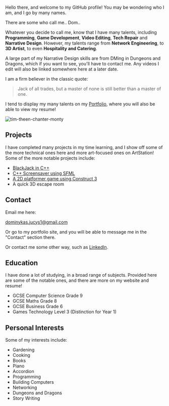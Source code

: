 Hello there, and welcome to my GitHub profile! You may be wondering who I am, and I go by many names.

There are some who call me.. Dom.. 

Whatever you decide to call me, know that I have many talents, including **Programming**, **Game Development**, **Video Editing**, **Tech Repair** and **Narrative Design**. However, my talents range from **Network Engineering**, to **3D Artist**, to  even **Hospitality and Catering**.

A large part of my Narrative Design skills are from DMing in Dungeons and Dragons, which if you want to see, you'll have to contact me. Any videos I edit will also be linked somewhere here at a later date.

I am a firm believer in the classic quote:
> Jack of all trades, but a master of none is still better than a master of one.

I tend to display my many talents on my [Portfolio](https://domthe-dev.github.io/devportfolio/), where you will also be able to view my resume!

![tim-theen-chanter-monty](https://github.com/DomThe-Dev/DomThe-Dev/assets/122572944/b73adb47-1d93-4286-b69b-065872055231)

## Projects
I have completed many projects in my time learning, and I show off some of the more technical ones here and more art-focused ones on ArtStation!
Some of the more notable projects include:
- [BlackJack in C++](https://github.com/DomThe-Dev/BlackJack)
- [C++ Screensaver using SFML](https://github.com/DomThe-Dev/SFML_CPP_ScreenSaver)
- [A 2D platformer game using Construct 3](https://github.com/DomThe-Dev/CloudyTrials)
- A quick 3D escape room

## Contact
Email me here:

dominykas.jucys1@gmail.com

Or go to my portfolio site, and you will be able to message me in the "Contact" section there.

Or contact me some other way, such as [LinkedIn](https://www.linkedin.com/in/domthe-dev/).

## Education
I have done a lot of studying, in a broad range of subjects. Provided here are some of the notable ones, and there are more on my website and resume!
- GCSE Computer Science Grade 9
- GCSE Maths Grade 8
- GCSE Business Grade 6
- Games Technology Level 3 (Distinction for Year 1)

## Personal Interests
Some of my interests include:
- Gardening
- Cooking
- Books
- Piano
- Accordion
- Programming
- Building Computers
- Networking
- Dungeons and Dragons
- Story Writing
